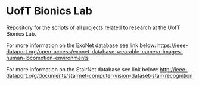 # UofT Bionics Lab
Repository for the scripts of all projects related to research at the UofT Bionics Lab.

For more information on the ExoNet database see link below:
https://ieee-dataport.org/open-access/exonet-database-wearable-camera-images-human-locomotion-environments

For more information on the StairNet database see link below:
http://ieee-dataport.org/documents/stairnet-computer-vision-dataset-stair-recognition
